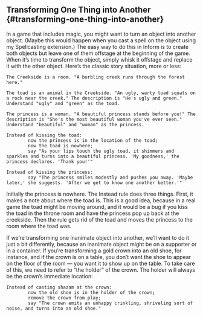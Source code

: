 ## Transforming One Thing into Another {#transforming-one-thing-into-another}

In a game that includes magic, you might want to turn an object into another object. (Maybe this would happen when you cast a spell on the object using my Spellcasting extension.) The easy way to do this in Inform is to create both objects but leave one of them offstage at the beginning of the game. When it’s time to transform the object, simply whisk it offstage and replace it with the other object. Here’s the classic story situation, more or less:

```inform7
The Creekside is a room. "A burbling creek runs through the forest here."

The toad is an animal in the Creekside. "An ugly, warty toad squats on a rock near the creek." The description is "He's ugly and green." Understand "ugly" and "green" as the toad.

The princess is a woman. "A beautiful princess stands before you!" The description is "She's the most beautiful woman you've ever seen." Understand "beautiful" and "woman" as the princess.

Instead of kissing the toad:
        now the princess is in the location of the toad;
        now the toad is nowhere;
        say "As your lips touch the ugly toad, it shimmers and sparkles and turns into a beautiful princess. 'My goodness,' the princess declares. 'Thank you!'"

Instead of kissing the princess:
        say "The princess smiles modestly and pushes you away. 'Maybe later,' she suggests. 'After we get to know one another better.'"
```

Initially the princess is nowhere. The Instead rule does three things. First, it makes a note about where the toad is. This is a good idea, because in a real game the toad might be moving around, and it would be a bug if you kiss the toad in the throne room and have the princess pop up back at the creekside. Then the rule gets rid of the toad and moves the princess to the room where the toad was.

If we’re transforming one inanimate object into another, we’ll want to do it just a bit differently, because an inanimate object might be on a supporter or in a container. If you’re transforming a gold crown into an old shoe, for instance, and if the crown is on a table, you don’t want the shoe to appear on the floor of the room — you want it to show up on the table. To take care of this, we need to refer to “the holder” of the crown. The holder will always be the crown’s immediate location:

```inform7
Instead of casting shazam at the crown:
        now the old shoe is in the holder of the crown;
        remove the crown from play;
        say "The crown emits an unhappy crinkling, shriveling sort of noise, and turns into an old shoe."
```
